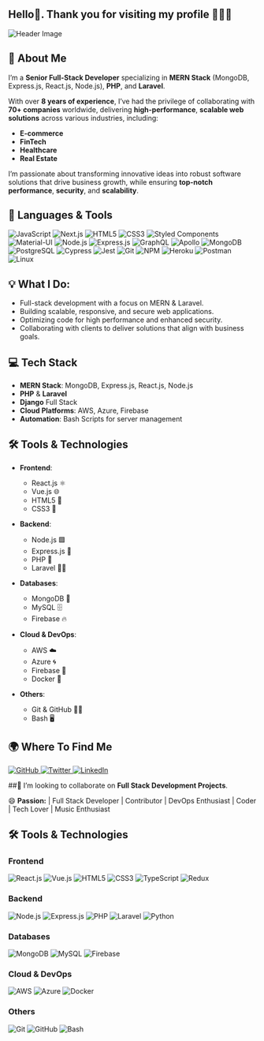  ## Hello👋. Thank you for visiting my profile 👩🏾‍💻 

![Header Image](https://staging30.tekkiwebsolutions.com/wp-content/uploads/header-image.png)

## 🚀 About Me

I’m a **Senior Full-Stack Developer** specializing in **MERN Stack** (MongoDB, Express.js, React.js, Node.js), **PHP**, and **Laravel**. 

With over **8 years of experience**, I’ve had the privilege of collaborating with **70+ companies** worldwide, delivering **high-performance**, **scalable web solutions** across various industries, including:

- **E-commerce**
- **FinTech**
- **Healthcare**
- **Real Estate**

I’m passionate about transforming innovative ideas into robust software solutions that drive business growth, while ensuring **top-notch performance**, **security**, and **scalability**.

## 🌟 Languages & Tools

<p>
  <img src="https://img.shields.io/badge/JavaScript-323330?style=for-the-badge&logo=javascript&logoColor=F7DF1E" alt="JavaScript" />
  <img src="https://img.shields.io/badge/Next.js-000000?style=for-the-badge&logo=nextdotjs&logoColor=white" alt="Next.js" />
  <img src="https://img.shields.io/badge/HTML5-E34F26?style=for-the-badge&logo=html5&logoColor=white" alt="HTML5" />
  <img src="https://img.shields.io/badge/CSS3-1572B6?style=for-the-badge&logo=css3&logoColor=white" alt="CSS3" />
  <img src="https://img.shields.io/badge/Styled--Components-DB7093?style=for-the-badge&logo=styled-components&logoColor=white" alt="Styled Components" />
  <img src="https://img.shields.io/badge/Material--UI-0081CB?style=for-the-badge&logo=mui&logoColor=white" alt="Material-UI" />
  <img src="https://img.shields.io/badge/Node.js-339933?style=for-the-badge&logo=nodedotjs&logoColor=white" alt="Node.js" />
  <img src="https://img.shields.io/badge/Express.js-000000?style=for-the-badge&logo=express&logoColor=white" alt="Express.js" />
  <img src="https://img.shields.io/badge/GraphQL-E10098?style=for-the-badge&logo=graphql&logoColor=white" alt="GraphQL" />
  <img src="https://img.shields.io/badge/Apollo-311C87?style=for-the-badge&logo=apollographql&logoColor=white" alt="Apollo" />
  <img src="https://img.shields.io/badge/MongoDB-47A248?style=for-the-badge&logo=mongodb&logoColor=white" alt="MongoDB" />
  <img src="https://img.shields.io/badge/PostgreSQL-4169E1?style=for-the-badge&logo=postgresql&logoColor=white" alt="PostgreSQL" />
  <img src="https://img.shields.io/badge/Cypress-17202C?style=for-the-badge&logo=cypress&logoColor=white" alt="Cypress" />
  <img src="https://img.shields.io/badge/Jest-C21325?style=for-the-badge&logo=jest&logoColor=white" alt="Jest" />
  <img src="https://img.shields.io/badge/Git-F05032?style=for-the-badge&logo=git&logoColor=white" alt="Git" />
  <img src="https://img.shields.io/badge/NPM-CB3837?style=for-the-badge&logo=npm&logoColor=white" alt="NPM" />
  <img src="https://img.shields.io/badge/Heroku-430098?style=for-the-badge&logo=heroku&logoColor=white" alt="Heroku" />
  <img src="https://img.shields.io/badge/Postman-FF6C37?style=for-the-badge&logo=postman&logoColor=white" alt="Postman" />
  <img src="https://img.shields.io/badge/Linux-FCC624?style=for-the-badge&logo=linux&logoColor=black" alt="Linux" />
</p>

## 💡 What I Do:
- Full-stack development with a focus on MERN & Laravel.
- Building scalable, responsive, and secure web applications.
- Optimizing code for high performance and enhanced security.
- Collaborating with clients to deliver solutions that align with business goals.


## 💻 Tech Stack

- **MERN Stack**: MongoDB, Express.js, React.js, Node.js
- **PHP** & **Laravel**
- **Django** Full Stack
- **Cloud Platforms**: AWS, Azure, Firebase
- **Automation**: Bash Scripts for server management

## 🛠️ Tools & Technologies

- **Frontend**: 
  - React.js ⚛️
  - Vue.js 🌐
  - HTML5 📄
  - CSS3 🎨

- **Backend**: 
  - Node.js 🟩
  - Express.js 🚀
  - PHP 🐘
  - Laravel 🧑‍💻

- **Databases**:
  - MongoDB 🍃
  - MySQL 🗄️
  - Firebase 🔥

- **Cloud & DevOps**:
  - AWS ☁️
  - Azure 🌀
  - Firebase 🔧
  - Docker 🐳

- **Others**:
  - Git & GitHub 🦸‍♂️
  - Bash 🖥️


## 🌍 Where To Find Me

<p>
  <a href="#" target="_blank">
    <img src="https://img.shields.io/badge/GitHub-181717?style=for-the-badge&logo=github&logoColor=white" alt="GitHub" />
  </a>
  <a href="#" target="_blank">
    <img src="https://img.shields.io/badge/Twitter-1DA1F2?style=for-the-badge&logo=twitter&logoColor=white" alt="Twitter" />
  </a>
  <a href="#" target="_blank">
    <img src="https://img.shields.io/badge/LinkedIn-0077B5?style=for-the-badge&logo=linkedin&logoColor=white" alt="LinkedIn" />
  </a>
</p>

</p>

##👯 I’m looking to collaborate on **Full Stack Development Projects**.

😄 **Passion:** | Full Stack Developer | Contributor |  DevOps Enthusiast | Coder | Tech Lover | Music Enthusiast

## 🛠️ Tools & Technologies

### Frontend
![React.js](https://img.shields.io/badge/React-61DAFB?style=for-the-badge&logo=react&logoColor=white) 
![Vue.js](https://img.shields.io/badge/Vue.js-4FC08D?style=for-the-badge&logo=vue.js&logoColor=white) 
![HTML5](https://img.shields.io/badge/HTML5-E34F26?style=for-the-badge&logo=html5&logoColor=white) 
![CSS3](https://img.shields.io/badge/CSS3-1572B6?style=for-the-badge&logo=css3&logoColor=white) 
![TypeScript](https://img.shields.io/badge/TypeScript-3178C6?style=for-the-badge&logo=typescript&logoColor=white) 
![Redux](https://img.shields.io/badge/Redux-764ABC?style=for-the-badge&logo=redux&logoColor=white)


### Backend
![Node.js](https://img.shields.io/badge/Node.js-339933?style=for-the-badge&logo=node.js&logoColor=white) 
![Express.js](https://img.shields.io/badge/Express.js-000000?style=for-the-badge&logo=express&logoColor=white) 
![PHP](https://img.shields.io/badge/PHP-777BB4?style=for-the-badge&logo=php&logoColor=white) 
![Laravel](https://img.shields.io/badge/Laravel-FF2D20?style=for-the-badge&logo=laravel&logoColor=white) 
![Python](https://img.shields.io/badge/Python-3776AB?style=for-the-badge&logo=python&logoColor=white) 

### Databases
![MongoDB](https://img.shields.io/badge/MongoDB-47A248?style=for-the-badge&logo=mongodb&logoColor=white) 
![MySQL](https://img.shields.io/badge/MySQL-4479A1?style=for-the-badge&logo=mysql&logoColor=white) 
![Firebase](https://img.shields.io/badge/Firebase-FFCA28?style=for-the-badge&logo=firebase&logoColor=white) 

### Cloud & DevOps
![AWS](https://img.shields.io/badge/AWS-232F3E?style=for-the-badge&logo=amazon-aws&logoColor=white) 
![Azure](https://img.shields.io/badge/Azure-0078D4?style=for-the-badge&logo=microsoft-azure&logoColor=white) 
![Docker](https://img.shields.io/badge/Docker-2496ED?style=for-the-badge&logo=docker&logoColor=white) 

### Others
![Git](https://img.shields.io/badge/Git-F05032?style=for-the-badge&logo=git&logoColor=white) 
![GitHub](https://img.shields.io/badge/GitHub-181717?style=for-the-badge&logo=github&logoColor=white) 
![Bash](https://img.shields.io/badge/Bash-4EAA25?style=for-the-badge&logo=gnu-bash&logoColor=white) 


